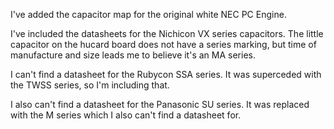 I've added the capacitor map for the original white NEC PC Engine.

I've included the datasheets for the Nichicon VX series capacitors. The little capacitor on the hucard board does not have a series marking, but time of manufacture and size leads me to believe it's an MA series.

I can't find a datasheet for the Rubycon SSA series. It was superceded with the TWSS series, so I'm including that.

I also can't find a datasheet for the Panasonic SU series. It was replaced with the M series which I also can't find a datasheet for.
